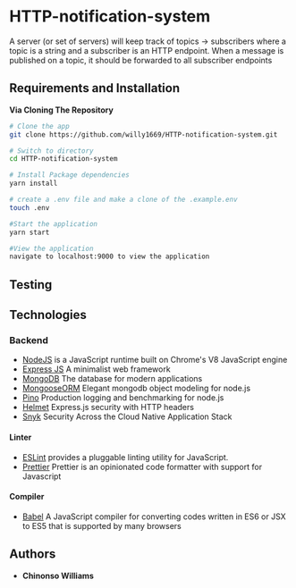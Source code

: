 # HTTP-notification-system
A server (or set of servers) will keep track of topics -> subscribers where a topic is a string and a subscriber is an HTTP endpoint. When a message is published on a topic, it should be forwarded to all subscriber endpoints

## Requirements and Installation

**Via Cloning The Repository**

```bash
# Clone the app
git clone https://github.com/willy1669/HTTP-notification-system.git

# Switch to directory
cd HTTP-notification-system

# Install Package dependencies
yarn install

# create a .env file and make a clone of the .example.env
touch .env

#Start the application
yarn start

#View the application
navigate to localhost:9000 to view the application
```

## Testing

## Technologies

### Backend

- [NodeJS](http://nodejs.org/en) is a JavaScript runtime built on Chrome's V8 JavaScript engine
- [Express JS](http://express.com) A minimalist web framework
- [MongoDB](https://www.mongodb.com/) The database for modern applications
- [MongooseORM](https://mongoosejs.com/) Elegant mongodb object modeling for node.js
- [Pino](https://www.npmjs.com/package/pino) Production logging and benchmarking for node.js
- [Helmet](https://helmetjs.github.io/) Express.js security with HTTP headers
- [Snyk](https://snyk.io/) Security Across the Cloud Native Application Stack

#### Linter

- [ESLint](eslint.org) provides a pluggable linting utility for JavaScript.
- [Prettier](https://prettier.io) Prettier is an opinionated code formatter with support for Javascript

#### Compiler

- [Babel](https://babeljs.io/) A JavaScript compiler for converting codes written in ES6 or JSX to ES5 that is supported by many browsers

## Authors

- **Chinonso Williams** 
